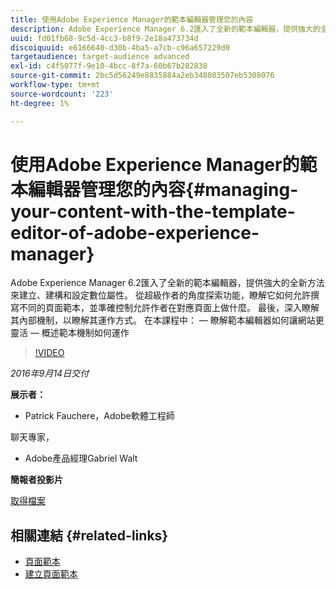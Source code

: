 ```yaml
---
title: 使用Adobe Experience Manager的範本編輯器管理您的內容
description: Adobe Experience Manager 6.2匯入了全新的範本編輯器，提供強大的全新方法來建立、建構和設定數位屬性。 從超級作者的角度探索功能，瞭解它如何允許撰寫不同的頁面範本，並準確控制允許作者在對應頁面上做什麼。 最後，深入瞭解其內部機制，以瞭解其運作方式。
uuid: fd01fb68-9c5d-4cc3-b8f9-2e18a473734d
discoiquuid: e6166640-d30b-4ba5-a7cb-c96a657229d0
targetaudience: target-audience advanced
exl-id: c4f5077f-9e10-4bcc-8f7a-60b67b282838
source-git-commit: 2bc5d56249e8835884a2eb348083507eb5308076
workflow-type: tm+mt
source-wordcount: '223'
ht-degree: 1%

---
```


# 使用Adobe Experience Manager的範本編輯器管理您的內容{#managing-your-content-with-the-template-editor-of-adobe-experience-manager}

Adobe Experience Manager 6.2匯入了全新的範本編輯器，提供強大的全新方法來建立、建構和設定數位屬性。 從超級作者的角度探索功能，瞭解它如何允許撰寫不同的頁面範本，並準確控制允許作者在對應頁面上做什麼。 最後，深入瞭解其內部機制，以瞭解其運作方式。 在本課程中： — 瞭解範本編輯器如何讓網站更靈活 — 概述範本機制如何運作

>[!VIDEO](https://video.tv.adobe.com/v/19300/?quality=9)

*2016年9月14日交付*

**展示者：**

* Patrick Fauchere，Adobe軟體工程師

聊天專家，

* Adobe產品經理Gabriel Walt

**簡報者投影片**

[取得檔案](assets/aem-gems-91416-template-editor.pdf)

## 相關連結 {#related-links}

* [頁面範本](https://docs.adobe.com/docs/en/aem/6-2/develop/templates/page-templates-editable.html)
* [建立頁面範本](https://docs.adobe.com/docs/en/aem/6-2/author/site-page-features/templates.html)